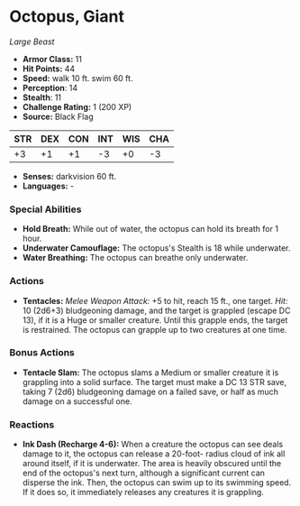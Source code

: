 # Octopus, Giant

*Large* *Beast*

- **Armor Class:** 11
- **Hit Points:** 44 
- **Speed:** walk 10 ft. swim 60 ft.
- **Perception**: 14
- **Stealth**: 11
- **Challenge Rating:** 1 (200 XP)
- **Source:** Black Flag

| STR | DEX | CON | INT | WIS | CHA |
| --- | --- | --- | --- | --- | --- |
| +3 | +1 | +1 | -3 | +0 | -3 |

- **Senses:** darkvision 60 ft.
- **Languages:** -

### Special Abilities

- **Hold Breath:** While out of water, the octopus can hold its breath for 1 hour.
- **Underwater Camouflage:** The octopus's Stealth is 18 while underwater.
- **Water Breathing:** The octopus can breathe only underwater.

### Actions

- **Tentacles:** _Melee Weapon Attack:_ +5 to hit, reach 15 ft., one target. _Hit:_ 10 (2d6+3) bludgeoning damage, and the target is grappled (escape DC 13), if it is a Huge or smaller creature. Until this grapple ends, the target is restrained. The octopus can grapple up to two creatures at one time.

### Bonus Actions

- **Tentacle Slam:** The octopus slams a Medium or smaller creature it is grappling into a solid surface. The target must make a DC 13 STR save, taking 7 (2d6) bludgeoning damage on a failed save, or half as much damage on a successful one.

### Reactions

- **Ink Dash (Recharge 4-6):** When a creature the octopus can see deals damage to it, the octopus can release a 20-foot- radius cloud of ink all around itself, if it is underwater. The area is heavily obscured until the end of the octopus's next turn, although a significant current can disperse the ink. Then, the octopus can swim up to its swimming speed. If it does so, it immediately releases any creatures it is grappling.
